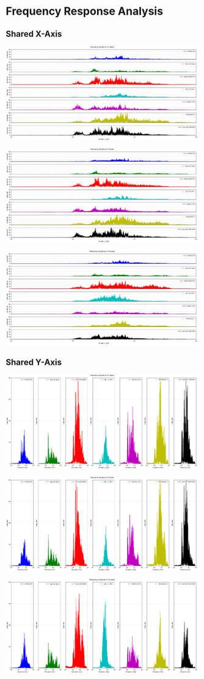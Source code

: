 # Frequency Response Analysis

## Shared X-Axis

![Frequency Response Indoor (shared-x)](/results/Frequency%20Response%20Indoor%20(shared-x).png)

![Frequency Response Crowd (shared-x)](/results/Frequency%20Response%20Crowd%20(shared-x).png)

![Frequency Response Outdoor (shared-x)](/results/Frequency%20Response%20Outdoor%20(shared-x).png)

## Shared Y-Axis

![Frequency Response Indoor (shared-y)](/results/Frequency%20Response%20Indoor%20(shared-y).png)

![Frequency Response Crowd (shared-y)](/results/Frequency%20Response%20Crowd%20(shared-y).png)

![Frequency Response Outdoor (shared-y)](/results/Frequency%20Response%20Outdoor%20(shared-y).png)